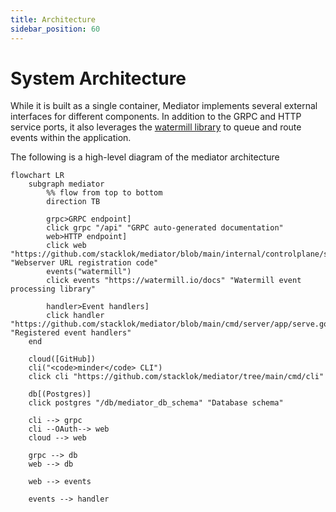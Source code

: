 ```yaml
---
title: Architecture
sidebar_position: 60
---
```


# System Architecture

While it is built as a single container, Mediator implements several external
interfaces for different components. In addition to the GRPC and HTTP service
ports, it also leverages the [watermill library](https://watermill.io) to queue
and route events within the application.

The following is a high-level diagram of the mediator architecture

```mermaid
flowchart LR
    subgraph mediator
        %% flow from top to bottom
        direction TB

        grpc>GRPC endpoint]
        click grpc "/api" "GRPC auto-generated documentation"
        web>HTTP endpoint]
        click web "https://github.com/stacklok/mediator/blob/main/internal/controlplane/server.go#L210" "Webserver URL registration code"
        events("watermill")
        click events "https://watermill.io/docs" "Watermill event processing library"

        handler>Event handlers]
        click handler "https://github.com/stacklok/mediator/blob/main/cmd/server/app/serve.go#L69" "Registered event handlers"
    end

    cloud([GitHub])
    cli("<code>minder</code> CLI")
    click cli "https://github.com/stacklok/mediator/tree/main/cmd/cli"

    db[(Postgres)]
    click postgres "/db/mediator_db_schema" "Database schema"

    cli --> grpc
    cli --OAuth--> web
    cloud --> web

    grpc --> db
    web --> db

    web --> events

    events --> handler
```
